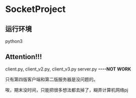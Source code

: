 # SocketProject

## 运行环境
python3

## Attention!!!
client.py, client_v2.py, client_v3.py
server.py
**----NOT WORK**

只有第四版客户端和第二版服务器是没问题的。

唉，期末没时间，只能把很多想法都去掉了，糊弄计算机网络pj
